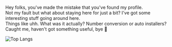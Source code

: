 Hey folks, you've made the mistake that you've found my profile.  <br>
Not my fault but what about staying here for just a bit? I've got some interesting stuff going around here.<br>
Things like uhh. What was it actually? Number conversion or auto installers?<br>
Caught me, haven't got something useful, bye 👋<br>


![Top Langs](https://github-readme-stats.vercel.app/api/top-langs/?username=pytorx&theme=bluenavy)
